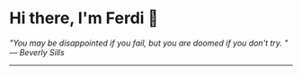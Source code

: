 <h1>Hi there, I'm Ferdi 👋</h1>

<p><em>
  "You may be disappointed if you fail, but you are doomed if you don't try. " — Beverly Sills
</em></p>

---
